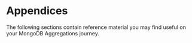 # Appendices

The following sections contain reference material you may find useful on your MongoDB Aggregations journey.
